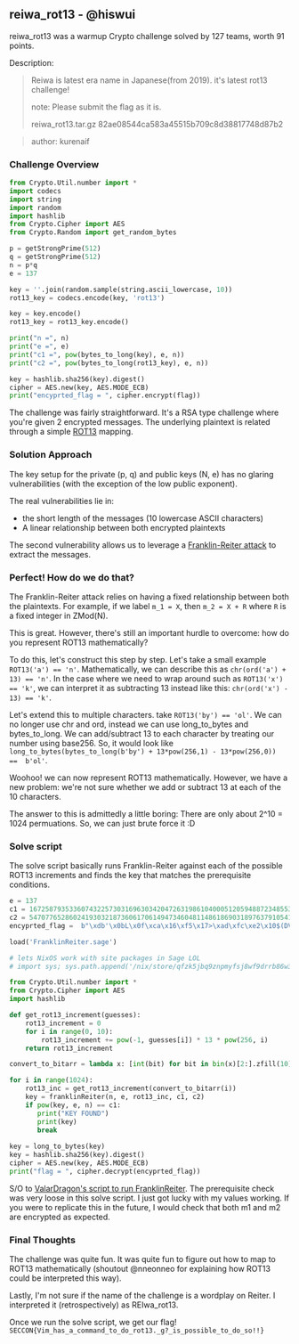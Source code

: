 ## reiwa_rot13 - @hiswui

reiwa_rot13 was a warmup Crypto challenge solved by 127 teams, worth 91 points.

Description:

> Reiwa is latest era name in Japanese(from 2019). it's latest rot13 challenge!
> 
> note: Please submit the flag as it is.
> 
> reiwa_rot13.tar.gz 82ae08544ca583a45515b709c8d38817748d87b2


> author: kurenaif


### Challenge Overview
```py
from Crypto.Util.number import *
import codecs
import string
import random
import hashlib
from Crypto.Cipher import AES
from Crypto.Random import get_random_bytes

p = getStrongPrime(512)
q = getStrongPrime(512)
n = p*q
e = 137

key = ''.join(random.sample(string.ascii_lowercase, 10))
rot13_key = codecs.encode(key, 'rot13')

key = key.encode()
rot13_key = rot13_key.encode()

print("n =", n)
print("e =", e)
print("c1 =", pow(bytes_to_long(key), e, n))
print("c2 =", pow(bytes_to_long(rot13_key), e, n))

key = hashlib.sha256(key).digest()
cipher = AES.new(key, AES.MODE_ECB)
print("encyprted_flag = ", cipher.encrypt(flag))
```

The challenge was fairly straightforward. It's a RSA type challenge where you're given 2 encrypted messages. The underlying plaintext is related through a simple [ROT13](https://en.wikipedia.org/wiki/ROT13) mapping.

### Solution Approach

The key setup for the private (p, q) and public keys (N, e) has no glaring vulnerabilities (with the exception of the low public exponent).

The real vulnerabilities lie in:
- the short length of the messages (10 lowercase ASCII characters)
- A linear relationship between both encrypted plaintexts

The second vulnerability allows us to leverage a [Franklin-Reiter attack](https://en.wikipedia.org/wiki/Coppersmith%27s_attack#Franklin-Reiter_related-message_attack) to extract the messages. 

### Perfect! How do we do that?

The Franklin-Reiter attack relies on having a fixed relationship between both the plaintexts. For example, if we label `m_1 = X`, then `m_2 = X + R` where `R` is a fixed integer in ZMod(N).

This is great. However, there's still an important hurdle to overcome: how do you represent ROT13 mathematically? 

To do this, let's construct this step by step. Let's take a small example `ROT13('a') == 'n'`. Mathematically, we can describe this as `chr(ord('a') + 13) == 'n'`. 
In the case where we need to wrap around such as `ROT13('x') == 'k'`, we can interpret it as subtracting 13 instead like this: `chr(ord('x') - 13) == 'k'`. 

Let's extend this to multiple characters. take `ROT13('by') == 'ol'`. We can no longer use chr and ord, instead we can use long_to_bytes and bytes_to_long. We can add/subtract 13 to each character by treating our number using base256.
So, it would look like `long_to_bytes(bytes_to_long(b'by') + 13*pow(256,1) - 13*pow(256,0))  ==  b'ol'`.

Woohoo! we can now represent ROT13 mathematically. However, we have a new problem: we're not sure whether we add or subtract 13 at each of the 10 characters. 

The answer to this is admittedly a little boring: There are only about 2^10 = 1024 permuations. So, we can just brute force it :D

### Solve script
The solve script basically runs Franklin-Reiter against each of the possible ROT13 increments and finds the key that matches the prerequisite conditions. 

```py
e = 137
c1 = 16725879353360743225730316963034204726319861040005120594887234855326369831320755783193769090051590949825166249781272646922803585636193915974651774390260491016720214140633640783231543045598365485211028668510203305809438787364463227009966174262553328694926283315238194084123468757122106412580182773221207234679
c2 = 54707765286024193032187360617061494734604811486186903189763791054142827180860557148652470696909890077875431762633703093692649645204708548602818564932535214931099060428833400560189627416590019522535730804324469881327808667775412214400027813470331712844449900828912439270590227229668374597433444897899112329233
encyprted_flag =  b"\xdb'\x0bL\x0f\xca\x16\xf5\x17>\xad\xfc\xe2\x10$(DVsDS~\xd3v\xe2\x86T\xb1{xL\xe53s\x90\x14\xfd\xe7\xdb\xddf\x1fx\xa3\xfc3\xcb\xb5~\x01\x9c\x91w\xa6\x03\x80&\xdb\x19xu\xedh\xe4"

load('FranklinReiter.sage')

# lets NixOS work with site packages in Sage LOL 
# import sys; sys.path.append('/nix/store/qfzk5jbq9znpmyfsj8wf9drrb86w33k3-python3-3.12.7-env/lib/python3.12/site-packages')

from Crypto.Util.number import *
from Crypto.Cipher import AES
import hashlib

def get_rot13_increment(guesses):
    rot13_increment = 0
    for i in range(0, 10):
        rot13_increment += pow(-1, guesses[i]) * 13 * pow(256, i)
    return rot13_increment

convert_to_bitarr = lambda x: [int(bit) for bit in bin(x)[2:].zfill(10)]

for i in range(1024):
    rot13_inc = get_rot13_increment(convert_to_bitarr(i))
    key = franklinReiter(n, e, rot13_inc, c1, c2)
    if pow(key, e, n) == c1:
       print("KEY FOUND")
       print(key)
       break
                                                                                                
key = long_to_bytes(key)
key = hashlib.sha256(key).digest()
cipher = AES.new(key, AES.MODE_ECB)
print("flag = ", cipher.decrypt(encyprted_flag))
```

S/O to [ValarDragon's script to run FranklinReiter](https://github.com/ValarDragon/CTF-Crypto/blob/master/RSA/FranklinReiter.sage). The prerequisite check was very loose in this solve script. I just got lucky with my values working. If you were to replicate this in the future, I would check that both m1 and m2 are encrypted as expected. 




### Final Thoughts
The challenge was quite fun. It was quite fun to figure out how to map to ROT13 mathematically (shoutout @nneonneo for explaining how ROT13 could be interpreted this way). 

Lastly, I'm not sure if the name of the challenge is a wordplay on Reiter. I interpreted it (retrospectively) as REIwa_rot13.

Once we run the solve script, we get our flag!
`SECCON{Vim_has_a_command_to_do_rot13._g?_is_possible_to_do_so!!}`
